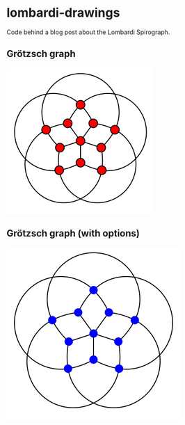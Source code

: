 # lombardi-drawings

Code behind a blog post about the Lombardi Spirograph.

## Grötzsch graph

![](img/grotzsch.svg)

## Grötzsch graph (with options)

![](img/grotzsch_alt.svg)
